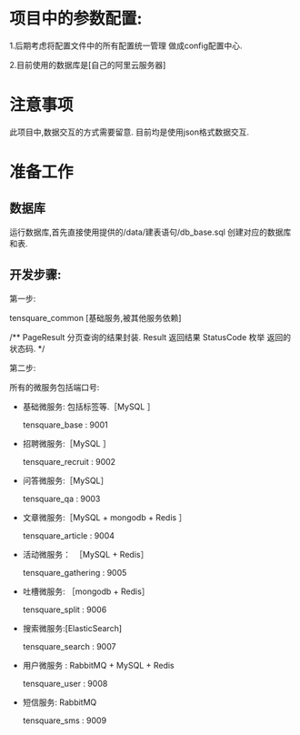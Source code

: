 # 项目中的参数配置:

1.后期考虑将配置文件中的所有配置统一管理 
做成config配置中心.

2.目前使用的数据库是[自己的阿里云服务器] 

# 注意事项

此项目中,数据交互的方式需要留意. 
目前均是使用json格式数据交互.


# 准备工作

## 数据库
运行数据库,首先直接使用提供的/data/建表语句/db_base.sql 创建对应的数据库和表.

## 开发步骤:

第一步:

tensquare_common [基础服务,被其他服务依赖]

/**
    PageResult 分页查询的结果封装.
    Result  返回结果
    StatusCode 枚举 返回的状态码.
*/

第二步:

所有的微服务包括端口号:

* 基础微服务: 包括标签等.［MySQL ］

    tensquare_base : 9001   

* 招聘微服务:［MySQL ］

    tensquare_recruit : 9002

* 问答微服务:［MySQL］

    tensquare_qa : 9003

* 文章微服务:［MySQL + mongodb + Redis ］

    tensquare_article : 9004

* 活动微服务：　［MySQL + Redis］

    tensquare_gathering : 9005

* 吐槽微服务: ［mongodb + Redis］

    tensquare_split : 9006

* 搜索微服务:[ElasticSearch]

    tensquare_search : 9007

* 用户微服务 : RabbitMQ + MySQL  + Redis

    tensquare_user : 9008

* 短信服务: RabbitMQ

    tensquare_sms : 9009




 
 
